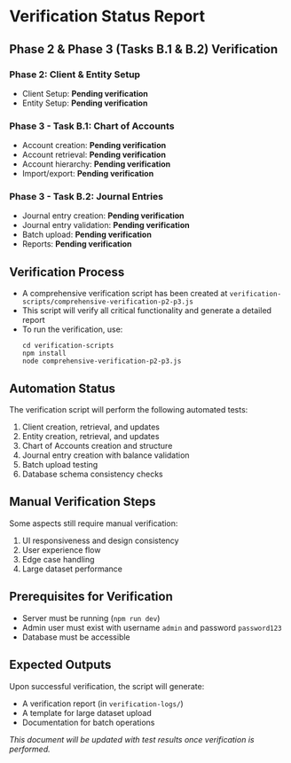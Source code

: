 # Verification Status Report

## Phase 2 & Phase 3 (Tasks B.1 & B.2) Verification

### Phase 2: Client & Entity Setup
- Client Setup: **Pending verification**
- Entity Setup: **Pending verification**

### Phase 3 - Task B.1: Chart of Accounts
- Account creation: **Pending verification**
- Account retrieval: **Pending verification**
- Account hierarchy: **Pending verification**
- Import/export: **Pending verification**

### Phase 3 - Task B.2: Journal Entries
- Journal entry creation: **Pending verification**
- Journal entry validation: **Pending verification**
- Batch upload: **Pending verification**
- Reports: **Pending verification**

## Verification Process
- A comprehensive verification script has been created at `verification-scripts/comprehensive-verification-p2-p3.js`
- This script will verify all critical functionality and generate a detailed report
- To run the verification, use:
  ```
  cd verification-scripts
  npm install
  node comprehensive-verification-p2-p3.js
  ```

## Automation Status
The verification script will perform the following automated tests:
1. Client creation, retrieval, and updates
2. Entity creation, retrieval, and updates
3. Chart of Accounts creation and structure
4. Journal entry creation with balance validation
5. Batch upload testing
6. Database schema consistency checks

## Manual Verification Steps
Some aspects still require manual verification:
1. UI responsiveness and design consistency
2. User experience flow
3. Edge case handling
4. Large dataset performance

## Prerequisites for Verification
- Server must be running (`npm run dev`)
- Admin user must exist with username `admin` and password `password123`
- Database must be accessible

## Expected Outputs
Upon successful verification, the script will generate:
- A verification report (in `verification-logs/`)
- A template for large dataset upload
- Documentation for batch operations

_This document will be updated with test results once verification is performed._